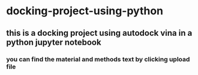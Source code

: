 # docking-project-using-python
## this is a docking project using autodock vina in a python jupyter notebook
### you can find the material and methods text by clicking upload file
